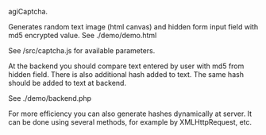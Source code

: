 agiCaptcha.

Generates random text image (html canvas) and hidden form input field with md5 encrypted value. 
See ./demo/demo.html

See /src/captcha.js for available parameters.

At the backend you should compare text entered by user with md5 from hidden field.
There is also additional hash added to text. The same hash should be added to text at backend.

See ./demo/backend.php

For more efficiency you can also generate hashes dynamically at server. 
It can be done using several methods, for example by XMLHttpRequest, etc.
